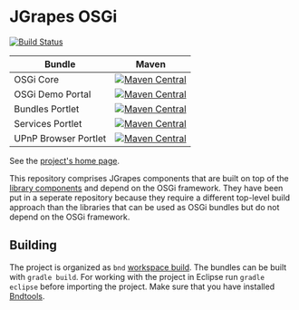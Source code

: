 JGrapes OSGi
===========

[![Build Status](https://travis-ci.org/mnlipp/jgrapes-osgi.svg?branch=master)](https://travis-ci.org/mnlipp/jgrapes-osgi)


| Bundle          | Maven |
| --------------- | ----- |
| OSGi Core       | [![Maven Central](https://img.shields.io/maven-central/v/org.jgrapes/org.jgrapes.osgi.core.svg)](http://search.maven.org/#search%7Cga%7C1%7Ca%3A%22org.jgrapes.osgi.core%22)
| OSGi Demo Portal | [![Maven Central](https://img.shields.io/maven-central/v/org.jgrapes/org.jgrapes.osgi.demo.portal.svg)](http://search.maven.org/#search%7Cga%7C1%7Ca%3A%22org.jgrapes.osgi.demo.portal%22)
| Bundles Portlet | [![Maven Central](https://img.shields.io/maven-central/v/org.jgrapes/org.jgrapes.osgi.portlets.bundles.svg)](http://search.maven.org/#search%7Cga%7C1%7Ca%3A%22org.jgrapes.osgi.portlets.bundles%22)
| Services Portlet | [![Maven Central](https://img.shields.io/maven-central/v/org.jgrapes/org.jgrapes.osgi.portlets.services.svg)](http://search.maven.org/#search%7Cga%7C1%7Ca%3A%22org.jgrapes.osgi.portlets.services%22)
| UPnP Browser Portlet | [![Maven Central](https://img.shields.io/maven-central/v/org.jgrapes/org.jgrapes.osgi.portlets.upnpbrowser.svg)](http://search.maven.org/#search%7Cga%7C1%7Ca%3A%22org.jgrapes.osgi.portlets.upnpbrowser%22)


See the [project's home page](https://mnlipp.github.io/jgrapes/).

This repository comprises JGrapes components that are built on top of the 
[library components](https://github.com/mnlipp/jgrapes) 
and depend on the OSGi framework. They have been put in a seperate repository 
because they require a different top-level build approach than the libraries
that can be used as OSGi bundles but do not depend on the OSGi framework.

Building
--------

The project is organized as `bnd` 
[workspace build](https://github.com/bndtools/bnd/blob/master/biz.aQute.bnd.gradle/README.md#gradle-plugins-for-bnd-workspace-builds).
The bundles can 
be built with `gradle build`. For working with the project in Eclipse 
run `gradle eclipse` before importing the project. Make sure that you 
have installed [Bndtools](http://bndtools.org/).
